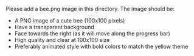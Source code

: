 Please add a bee.png image in this directory. The image should be:
- A PNG image of a cute bee (100x100 pixels)
- Have a transparent background
- Face towards the right (as it will move along the progress bar)
- High quality and clear at 100x100 size
- Preferably animated style with bold colors to match the yellow theme
